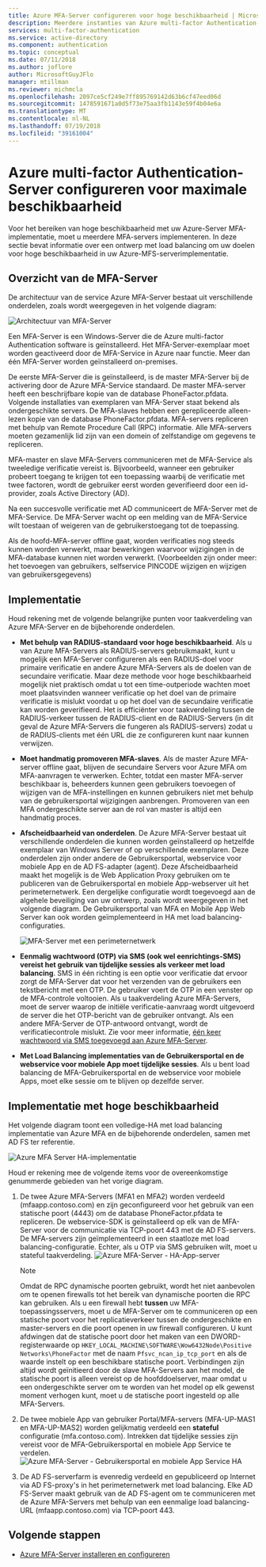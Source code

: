 ```yaml
---
title: Azure MFA-Server configureren voor hoge beschikbaarheid | Microsoft Docs
description: Meerdere instanties van Azure multi-factor Authentication-Server in configuraties die zorgen voor hoge beschikbaarheid implementeren.
services: multi-factor-authentication
ms.service: active-directory
ms.component: authentication
ms.topic: conceptual
ms.date: 07/11/2018
ms.author: joflore
author: MicrosoftGuyJFlo
manager: mtillman
ms.reviewer: michmcla
ms.openlocfilehash: 2097ce5cf249e7ff895769142d63b6cf47eed06d
ms.sourcegitcommit: 1478591671a0d5f73e75aa3fb1143e59f4b04e6a
ms.translationtype: MT
ms.contentlocale: nl-NL
ms.lasthandoff: 07/19/2018
ms.locfileid: "39161004"
---
```

# <a name="configure-azure-multi-factor-authentication-server-for-high-availability"></a>Azure multi-factor Authentication-Server configureren voor maximale beschikbaarheid

Voor het bereiken van hoge beschikbaarheid met uw Azure-Server MFA-implementatie, moet u meerdere MFA-servers implementeren. In deze sectie bevat informatie over een ontwerp met load balancing om uw doelen voor hoge beschikbaarheid in uw Azure-MFS-serverimplementatie.

## <a name="mfa-server-overview"></a>Overzicht van de MFA-Server

De architectuur van de service Azure MFA-Server bestaat uit verschillende onderdelen, zoals wordt weergegeven in het volgende diagram:

 ![Architectuur van MFA-Server](./media/howto-mfaserver-deploy-ha/mfa-ha-architecture.png)

Een MFA-Server is een Windows-Server die de Azure multi-factor Authentication software is geïnstalleerd. Het MFA-Server-exemplaar moet worden geactiveerd door de MFA-Service in Azure naar functie. Meer dan één MFA-Server worden geïnstalleerd on-premises.

De eerste MFA-Server die is geïnstalleerd, is de master MFA-Server bij de activering door de Azure MFA-Service standaard. De master MFA-server heeft een beschrijfbare kopie van de database PhoneFactor.pfdata. Volgende installaties van exemplaren van MFA-Server staat bekend als ondergeschikte servers. De MFA-slaves hebben een gerepliceerde alleen-lezen kopie van de database PhoneFactor.pfdata. MFA-servers repliceren met behulp van Remote Procedure Call (RPC) informatie. Alle MFA-servers moeten gezamenlijk lid zijn van een domein of zelfstandige om gegevens te repliceren.

MFA-master en slave MFA-Servers communiceren met de MFA-Service als tweeledige verificatie vereist is. Bijvoorbeeld, wanneer een gebruiker probeert toegang te krijgen tot een toepassing waarbij de verificatie met twee factoren, wordt de gebruiker eerst worden geverifieerd door een id-provider, zoals Active Directory (AD).

Na een succesvolle verificatie met AD communiceert de MFA-Server met de MFA-Service. De MFA-Server wacht op een melding van de MFA-Service wilt toestaan of weigeren van de gebruikerstoegang tot de toepassing.

Als de hoofd-MFA-server offline gaat, worden verificaties nog steeds kunnen worden verwerkt, maar bewerkingen waarvoor wijzigingen in de MFA-database kunnen niet worden verwerkt. (Voorbeelden zijn onder meer: het toevoegen van gebruikers, selfservice PINCODE wijzigen en wijzigen van gebruikersgegevens)

## <a name="deployment"></a>Implementatie

Houd rekening met de volgende belangrijke punten voor taakverdeling van Azure MFA-Server en de bijbehorende onderdelen.

* **Met behulp van RADIUS-standaard voor hoge beschikbaarheid**. Als u van Azure MFA-Servers als RADIUS-servers gebruikmaakt, kunt u mogelijk een MFA-Server configureren als een RADIUS-doel voor primaire verificatie en andere Azure MFA-Servers als de doelen van de secundaire verificatie. Maar deze methode voor hoge beschikbaarheid mogelijk niet praktisch omdat u tot een time-outperiode wachten moet moet plaatsvinden wanneer verificatie op het doel van de primaire verificatie is mislukt voordat u op het doel van de secundaire verificatie kan worden geverifieerd. Het is efficiënter voor taakverdeling tussen de RADIUS-verkeer tussen de RADIUS-client en de RADIUS-Servers (in dit geval de Azure MFA-Servers die fungeren als RADIUS-servers) zodat u de RADIUS-clients met één URL die ze configureren kunt naar kunnen verwijzen.
* **Moet handmatig promoveren MFA-slaves**. Als de master Azure MFA-server offline gaat, blijven de secundaire Servers voor Azure MFA om MFA-aanvragen te verwerken. Echter, totdat een master MFA-server beschikbaar is, beheerders kunnen geen gebruikers toevoegen of wijzigen van de MFA-instellingen en kunnen gebruikers niet met behulp van de gebruikersportal wijzigingen aanbrengen. Promoveren van een MFA ondergeschikte server aan de rol van master is altijd een handmatig proces.
* **Afscheidbaarheid van onderdelen**. De Azure MFA-Server bestaat uit verschillende onderdelen die kunnen worden geïnstalleerd op hetzelfde exemplaar van Windows Server of op verschillende exemplaren. Deze onderdelen zijn onder andere de Gebruikersportal, webservice voor mobiele App en de AD FS-adapter (agent). Deze Afscheidbaarheid maakt het mogelijk is de Web Application Proxy gebruiken om te publiceren van de Gebruikersportal en mobiele App-webserver uit het perimeternetwerk. Een dergelijke configuratie wordt toegevoegd aan de algehele beveiliging van uw ontwerp, zoals wordt weergegeven in het volgende diagram. De Gebruikersportal van MFA en Mobile App Web Server kan ook worden geïmplementeerd in HA met load balancing-configuraties.

   ![MFA-Server met een perimeternetwerk](./media/howto-mfaserver-deploy-ha/mfasecurity.png)

* **Eenmalig wachtwoord (OTP) via SMS (ook wel eenrichtings-SMS) vereist het gebruik van tijdelijke sessies als verkeer met load balancing**. SMS in één richting is een optie voor verificatie dat ervoor zorgt de MFA-Server dat voor het verzenden van de gebruikers een tekstbericht met een OTP. De gebruiker voert de OTP in een venster op de MFA-controle voltooien. Als u taakverdeling Azure MFA-Servers, moet de server waarop de initiële verificatie-aanvraag wordt uitgevoerd de server die het OTP-bericht van de gebruiker ontvangt. Als een andere MFA-Server de OTP-antwoord ontvangt, wordt de verificatiecontrole mislukt. Zie voor meer informatie, [één keer wachtwoord via SMS toegevoegd aan Azure MFA-Server](https://blogs.technet.microsoft.com/enterprisemobility/2015/03/02/one-time-password-over-sms-added-to-azure-mfa-server).
* **Met Load Balancing implementaties van de Gebruikersportal en de webservice voor mobiele App moet tijdelijke sessies**. Als u bent load balancing de MFA-Gebruikersportal en de webservice voor mobiele Apps, moet elke sessie om te blijven op dezelfde server.

## <a name="high-availability-deployment"></a>Implementatie met hoge beschikbaarheid

Het volgende diagram toont een volledige-HA met load balancing implementatie van Azure MFA en de bijbehorende onderdelen, samen met AD FS ter referentie.

 ![Azure MFA Server HA-implementatie](./media/howto-mfaserver-deploy-ha/mfa-ha-deployment.png)

Houd er rekening mee de volgende items voor de overeenkomstige genummerde gebieden van het vorige diagram.

1. De twee Azure MFA-Servers (MFA1 en MFA2) worden verdeeld (mfaapp.contoso.com) en zijn geconfigureerd voor het gebruik van een statische poort (4443) om de database PhoneFactor.pfdata te repliceren. De webservice-SDK is geïnstalleerd op elk van de MFA-Server voor de communicatie via TCP-poort 443 met de AD FS-servers. De MFA-servers zijn geïmplementeerd in een staatloze met load balancing-configuratie. Echter, als u OTP via SMS gebruiken wilt, moet u stateful taakverdeling.
   ![Azure MFA-Server - HA-App-server](./media/howto-mfaserver-deploy-ha/mfaapp.png)

   > [!NOTE]
   > Omdat de RPC dynamische poorten gebruikt, wordt het niet aanbevolen om te openen firewalls tot het bereik van dynamische poorten die RPC kan gebruiken. Als u een firewall hebt **tussen** uw MFA-toepassingsservers, moet u de MFA-Server om te communiceren op een statische poort voor het replicatieverkeer tussen de ondergeschikte en master-servers en die poort openen in uw firewall configureren. U kunt afdwingen dat de statische poort door het maken van een DWORD-registerwaarde op ```HKEY_LOCAL_MACHINE\SOFTWARE\Wow6432Node\Positive Networks\PhoneFactor``` met de naam ```Pfsvc_ncan_ip_tcp_port``` en als de waarde instelt op een beschikbare statische poort. Verbindingen zijn altijd wordt geïnitieerd door de slave MFA-Servers aan het model, de statische poort is alleen vereist op de hoofddoelserver, maar omdat u een ondergeschikte server om te worden van het model op elk gewenst moment verhogen kunt, moet u de statische poort ingesteld op alle MFA-Servers.

2. De twee mobiele App van gebruiker Portal/MFA-servers (MFA-UP-MAS1 en MFA-UP-MAS2) worden gelijkmatig verdeeld een **stateful** configuratie (mfa.contoso.com). Intrekken dat tijdelijke sessies zijn vereist voor de MFA-Gebruikersportal en mobiele App Service te verdelen.
   ![Azure MFA-Server - Gebruikersportal en mobiele App Service HA](./media/howto-mfaserver-deploy-ha/mfaportal.png)
3. De AD FS-serverfarm is evenredig verdeeld en gepubliceerd op Internet via AD FS-proxy's in het perimeternetwerk met load balancing. Elke AD FS-Server maakt gebruik van de AD FS-agent om te communiceren met de Azure MFA-Servers met behulp van een eenmalige load balancing-URL (mfaapp.contoso.com) via TCP-poort 443.

## <a name="next-steps"></a>Volgende stappen

* [Azure MFA-Server installeren en configureren](howto-mfaserver-deploy.md)
